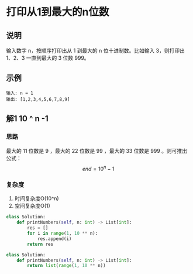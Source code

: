 # 打印从1到最大的n位数

## 说明
输入数字 n，按顺序打印出从 1 到最大的 n 位十进制数。比如输入 3，则打印出 1、2、3 一直到最大的 3 位数 999。

## 示例
```
输入: n = 1
输出: [1,2,3,4,5,6,7,8,9]
```

## 解1 10 ^ n -1

### 思路

最大的 11 位数是 9 ，最大的 22 位数是 99 ，最大的 33 位数是 999 。则可推出公式：
$$end = 10 ^ n - 1$$

### 复杂度
1. 时间复杂度O(10^n)
2. 空间复杂度O(1)

```python
class Solution:
    def printNumbers(self, n: int) -> List[int]:
        res = []
        for i in range(1, 10 ** n):
            res.append(i)
        return res
```

```python
class Solution:
    def printNumbers(self, n: int) -> List[int]:
        return list(range(1, 10 ** n))
```